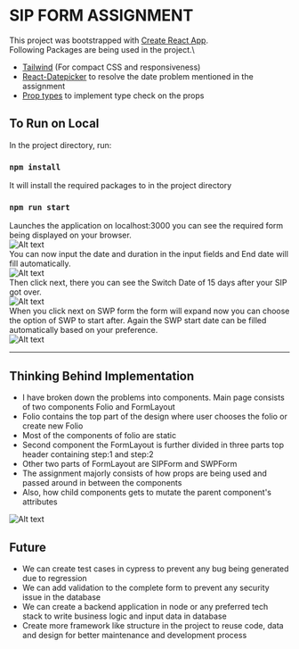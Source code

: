 # SIP FORM ASSIGNMENT

This project was bootstrapped with [Create React App](https://github.com/facebook/create-react-app).\
Following Packages are being used in the project.\
- [Tailwind](https://tailwindcss.com/docs/installation) (For compact CSS and responsiveness)
- [React-Datepicker](https://www.npmjs.com/package/react-datepicker) to resolve the date problem mentioned in the assignment
- [Prop types](https://www.npmjs.com/package/prop-types) to implement type check on the props

## To Run on Local

In the project directory, run:

### `npm install`

It will install the required packages to in the project directory

### `npm run start`

Launches the application on localhost:3000 you can see the required form being displayed on your browser.\
![Alt text](https://imgtr.ee/images/2023/04/26/8s94r.png)\
You can now input the date and duration in the input fields and End date will fill automatically.\
![Alt text](https://imgtr.ee/images/2023/04/26/8sUgn.png)\
Then click next, there you can see the Switch Date of 15 days after your SIP got over.\
![Alt text](https://imgtr.ee/images/2023/04/26/8snvc.png)\
When you click next on SWP form the form will expand now you can choose the option of SWP to start after.
Again the SWP start date can be filled automatically based on your preference.\
![Alt text](https://imgtr.ee/images/2023/04/26/8s0jq.png)

---

## Thinking Behind Implementation

- I have broken down the problems into components. Main page consists of two components Folio and FormLayout
- Folio contains the top part of the design where user chooses the folio or create new Folio 
- Most of the components of folio are static 
- Second component the FormLayout is further divided in three parts top header containing step:1 and step:2 
- Other two parts of FormLayout are SIPForm and SWPForm 
- The assignment majorly consists of how props are being used and passed around in between the components
- Also, how child components gets to mutate the parent component's attributes 

![Alt text](https://imgtr.ee/images/2023/04/26/8sEwn.png)

## Future 
- We can create test cases in cypress to prevent any bug being generated due to regression
- We can add validation to the complete form to prevent any security issue in the database
- We can create a backend application in node or any preferred tech stack to write business logic and input data in database 
- Create more framework like structure in the project to reuse code, data and design for better maintenance and development process